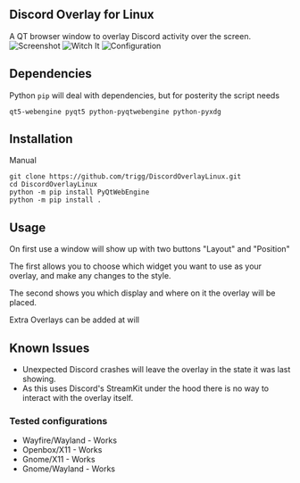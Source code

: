 ## Discord Overlay for Linux

A QT browser window to overlay Discord activity over the screen.
![Screenshot](https://user-images.githubusercontent.com/42376598/81101265-274ea100-8f0e-11ea-83dc-1a5476bffe3d.png)
![Witch It](https://user-images.githubusercontent.com/964775/81019917-99b47800-8e5f-11ea-9514-2b3cef24ebbf.png)
![Configuration](https://user-images.githubusercontent.com/535772/82892575-a2243e00-9f47-11ea-8d42-0ec08be39441.png)


## Dependencies

Python `pip` will deal with dependencies, but for posterity the script needs 

`qt5-webengine pyqt5 python-pyqtwebengine python-pyxdg`

## Installation

Manual
```
git clone https://github.com/trigg/DiscordOverlayLinux.git
cd DiscordOverlayLinux
python -m pip install PyQtWebEngine
python -m pip install .
```

## Usage

On first use a window will show up with two buttons "Layout" and "Position"

The first allows you to choose which widget you want to use as your overlay, and make any changes to the style. 

The second shows you which display and where on it the overlay will be placed.

Extra Overlays can be added at will

## Known Issues
- Unexpected Discord crashes will leave the overlay in the state it was last showing.
- As this uses Discord's StreamKit under the hood there is no way to interact with the overlay itself.

### Tested configurations

- Wayfire/Wayland - Works
- Openbox/X11     - Works
- Gnome/X11       - Works
- Gnome/Wayland   - Works
